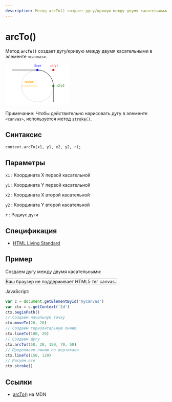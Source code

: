 ```yaml
---
description: Метод arcTo() создает дугу/кривую между двумя касательными в элементе canvas
---
```


# arcTo()

Метод **`arcTo()`** создает дугу/кривую между двумя касательными в элементе `<canvas>`.

![Дуга](arcto.png)

Примечание: Чтобы действительно нарисовать дугу в элементе `<canvas>`, используется метод [`stroke()`](<stroke().md>).

## Синтаксис

```
context.arcTo(x1, y1, x2, y2, r);
```

## Параметры

`x1`
: Координата X первой касательной

`y1`
: Координата Y первой касательной

`x2`
: Координата X второй касательной

`y2`
: Координата Y второй касательной

`r`
: Радиус дуги

## Спецификация

- [HTML Living Standard](https://html.spec.whatwg.org/multipage/canvas.html#dom-context-2d-arcto)

## Пример

Создаем дугу между двумя касательными:

<canvas id="myCanvas" width="300" height="150" style="border:1px solid #d3d3d3;background:#ffffff;">
Ваш браузер не поддерживает HTML5 тег canvas.
</canvas>
<script>
var c=document.getElementById("myCanvas");
var canvOK=1;
try {c.getContext("2d");}
catch (er) {canvOK=0;}
if (canvOK==1){
var ctx=c.getContext("2d");
ctx.beginPath();
ctx.moveTo(20,20);
ctx.lineTo(100,20);
ctx.arcTo(150,20,150,70,50);
ctx.lineTo(150,120);
ctx.stroke();}
</script>

JavaScript:

```js
var c = document.getElementById('myCanvas')
var ctx = c.getContext('2d')
ctx.beginPath()
// Создаем начальную точку
ctx.moveTo(20, 20)
// Создаем горизонтальную линию
ctx.lineTo(100, 20)
// Создаем дугу
ctx.arcTo(150, 20, 150, 70, 50)
// Продолжаем линию по вертикали
ctx.lineTo(150, 120)
// Рисуем все
ctx.stroke()
```

## Ссылки

- [arcTo()](https://developer.mozilla.org/ru/docs/Web/API/CanvasRenderingContext2D/arcTo) на MDN
